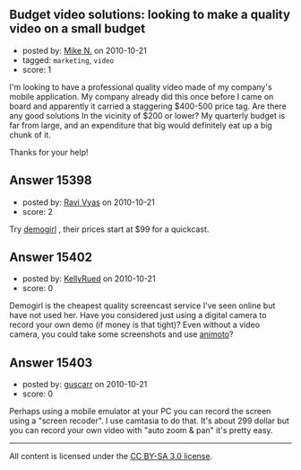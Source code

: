 ## Budget video solutions: looking to make a quality video on a small budget

- posted by: [Mike N.](https://stackexchange.com/users/-1/4921-mike-n) on 2010-10-21
- tagged: `marketing`, `video`
- score: 1

I'm looking to have a professional quality video made of my company's mobile application.  My company already did this once before I came on board and apparently it carried a staggering $400-500 price tag.  Are there any good solutions In the vicinity of $200 or lower?  My quarterly budget is far from large, and an expenditure that big would definitely eat up a big chunk of it.

Thanks for your help!


## Answer 15398

- posted by: [Ravi Vyas](https://stackexchange.com/users/-1/4089-ravi-vyas) on 2010-10-21
- score: 2

<p>Try <a href="http://demogirl.com/" rel="nofollow">demogirl</a> , their prices start at $99 for a quickcast.</p>



## Answer 15402

- posted by: [KellyRued](https://stackexchange.com/users/-1/4887-kellyrued) on 2010-10-21
- score: 0

<p>Demogirl is the cheapest quality screencast service I've seen online but have not used her. Have you considered just using a digital camera to record your own demo (if money is that tight)? Even without a video camera, you could take some screenshots and use <a href="http://animoto.com/" rel="nofollow">animoto</a>?</p>



## Answer 15403

- posted by: [guscarr](https://stackexchange.com/users/-1/4923-guscarr) on 2010-10-21
- score: 0

Perhaps using a mobile emulator at your PC you can record the screen using a "screen recoder". I use camtasia to do that. It's about 299 dollar but you can record your own video with "auto zoom & pan" it's pretty easy.




---

All content is licensed under the [CC BY-SA 3.0 license](https://creativecommons.org/licenses/by-sa/3.0/).
